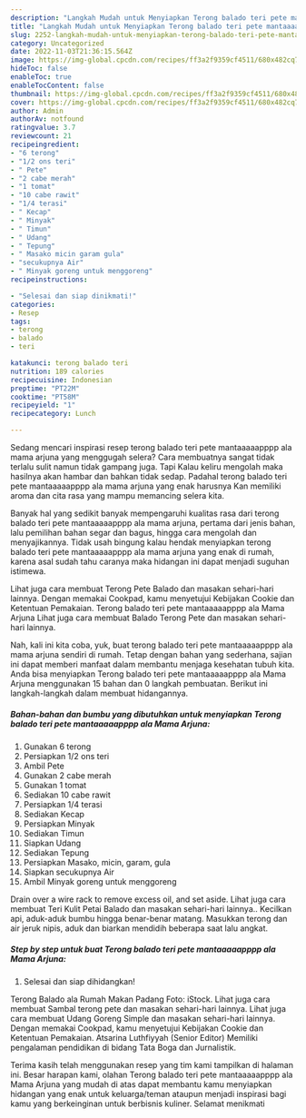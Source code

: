 ```yaml
---
description: "Langkah Mudah untuk Menyiapkan Terong balado teri pete mantaaaaapppp ala Mama Arjuna Anti Gagal"
title: "Langkah Mudah untuk Menyiapkan Terong balado teri pete mantaaaaapppp ala Mama Arjuna Anti Gagal"
slug: 2252-langkah-mudah-untuk-menyiapkan-terong-balado-teri-pete-mantaaaaapppp-ala-mama-arjuna-anti-gagal
category: Uncategorized
date: 2022-11-03T21:36:15.564Z
image: https://img-global.cpcdn.com/recipes/ff3a2f9359cf4511/680x482cq70/terong-balado-teri-pete-mantaaaaapppp-ala-mama-arjuna-foto-resep-utama.jpg
hideToc: false
enableToc: true
enableTocContent: false
thumbnail: https://img-global.cpcdn.com/recipes/ff3a2f9359cf4511/680x482cq70/terong-balado-teri-pete-mantaaaaapppp-ala-mama-arjuna-foto-resep-utama.jpg
cover: https://img-global.cpcdn.com/recipes/ff3a2f9359cf4511/680x482cq70/terong-balado-teri-pete-mantaaaaapppp-ala-mama-arjuna-foto-resep-utama.jpg
author: Admin
authorAv: notfound
ratingvalue: 3.7
reviewcount: 21
recipeingredient:
- "6 terong"
- "1/2 ons teri"
- " Pete"
- "2 cabe merah"
- "1 tomat"
- "10 cabe rawit"
- "1/4 terasi"
- " Kecap"
- " Minyak"
- " Timun"
- " Udang"
- " Tepung"
- " Masako micin garam gula"
- "secukupnya Air"
- " Minyak goreng untuk menggoreng"
recipeinstructions:

- "Selesai dan siap dinikmati!"
categories:
- Resep
tags:
- terong
- balado
- teri

katakunci: terong balado teri 
nutrition: 189 calories
recipecuisine: Indonesian
preptime: "PT22M"
cooktime: "PT58M"
recipeyield: "1"
recipecategory: Lunch

---
```



Sedang mencari inspirasi resep terong balado teri pete mantaaaaapppp ala mama arjuna yang menggugah selera? Cara membuatnya sangat tidak terlalu sulit namun tidak gampang juga. Tapi Kalau keliru mengolah maka hasilnya akan hambar dan bahkan tidak sedap. Padahal terong balado teri pete mantaaaaapppp ala mama arjuna yang enak harusnya Kan memiliki aroma dan cita rasa yang mampu memancing selera kita.


Banyak hal yang sedikit banyak mempengaruhi kualitas rasa dari terong balado teri pete mantaaaaapppp ala mama arjuna, pertama dari jenis bahan, lalu pemilihan bahan segar dan bagus, hingga cara mengolah dan menyajikannya. Tidak usah bingung kalau hendak menyiapkan terong balado teri pete mantaaaaapppp ala mama arjuna yang enak di rumah, karena asal sudah tahu caranya maka hidangan ini dapat menjadi suguhan istimewa.

Lihat juga cara membuat Terong Pete Balado dan masakan sehari-hari lainnya. Dengan memakai Cookpad, kamu menyetujui Kebijakan Cookie dan Ketentuan Pemakaian. Terong balado teri pete mantaaaaapppp ala Mama Arjuna Lihat juga cara membuat Balado Terong Pete dan masakan sehari-hari lainnya.


Nah, kali ini kita coba, yuk, buat terong balado teri pete mantaaaaapppp ala mama arjuna sendiri di rumah. Tetap dengan bahan yang sederhana, sajian ini dapat memberi manfaat dalam membantu menjaga kesehatan tubuh kita. Anda bisa menyiapkan Terong balado teri pete mantaaaaapppp ala Mama Arjuna menggunakan 15 bahan dan 0 langkah pembuatan. Berikut ini langkah-langkah dalam membuat hidangannya.

<!--inarticleads1-->

##### Bahan-bahan dan bumbu yang dibutuhkan untuk menyiapkan Terong balado teri pete mantaaaaapppp ala Mama Arjuna:

1. Gunakan 6 terong
1. Persiapkan 1/2 ons teri
1. Ambil  Pete
1. Gunakan 2 cabe merah
1. Gunakan 1 tomat
1. Sediakan 10 cabe rawit
1. Persiapkan 1/4 terasi
1. Sediakan  Kecap
1. Persiapkan  Minyak
1. Sediakan  Timun
1. Siapkan  Udang
1. Sediakan  Tepung
1. Persiapkan  Masako, micin, garam, gula
1. Siapkan secukupnya Air
1. Ambil  Minyak goreng untuk menggoreng


Drain over a wire rack to remove excess oil, and set aside. Lihat juga cara membuat Teri Kulit Petai Balado dan masakan sehari-hari lainnya.. Kecilkan api, aduk-aduk bumbu hingga benar-benar matang. Masukkan terong dan air jeruk nipis, aduk dan biarkan mendidih beberapa saat lalu angkat. 

<!--inarticleads2-->

##### Step by step untuk buat Terong balado teri pete mantaaaaapppp ala Mama Arjuna:


1. Selesai dan siap dihidangkan!

Terong Balado ala Rumah Makan Padang Foto: iStock. Lihat juga cara membuat Sambal terong pete dan masakan sehari-hari lainnya. Lihat juga cara membuat Udang Goreng Simple dan masakan sehari-hari lainnya. Dengan memakai Cookpad, kamu menyetujui Kebijakan Cookie dan Ketentuan Pemakaian. Atsarina Luthfiyyah (Senior Editor) Memiliki pengalaman pendidikan di bidang Tata Boga dan Jurnalistik. 

Terima kasih telah menggunakan resep yang tim kami tampilkan di halaman ini. Besar harapan kami, olahan Terong balado teri pete mantaaaaapppp ala Mama Arjuna yang mudah di atas dapat membantu kamu menyiapkan hidangan yang enak untuk keluarga/teman ataupun menjadi inspirasi bagi kamu yang berkeinginan untuk berbisnis kuliner. Selamat menikmati
